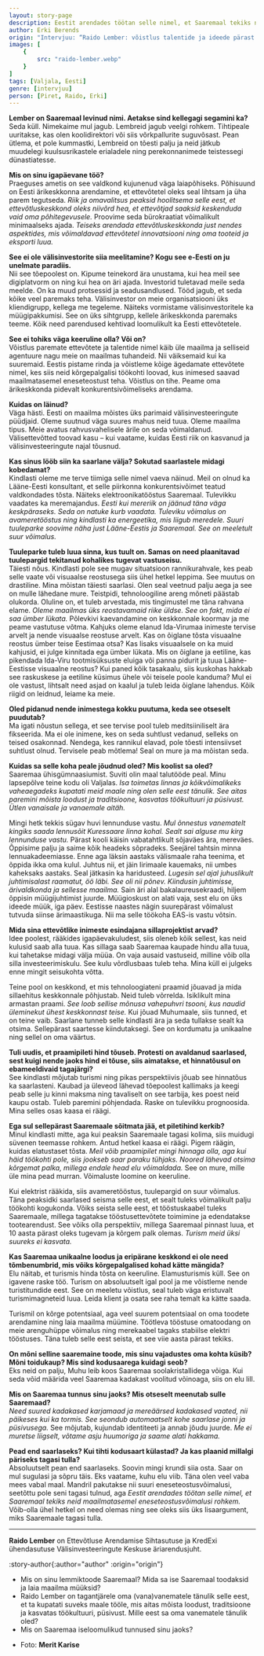 ```yaml
---
layout: story-page
description: Eestit arendades töötan selle nimel, et Saaremaal tekiks neid maailmatasemel eneseteostusvõimalusi rohkem.
author: Erki Berends
origin: "Intervjuu: “Raido Lember: võistlus talentide ja ideede pärast käib üle maailma”, Saarte Hääl, 18. veebruar 2022."
images: [
    {
        src: "raido-lember.webp"
    }
]
tags: [Valjala, Eesti]
genre: [intervjuu]
person: [Piret, Raido, Erki]
---
```


<!-- # {{ $doc.title }} -->

<!-- :icon{name="icon-park-outline:volume-notice"} Siit saad vestlust kuulata: https://kadi.ee/jarelkuulamine/ulgusaarlased-26-02-22-karol-kuntsel/ -->


**Lember on Saaremaal levinud nimi. Aetakse sind kellegagi segamini ka?** \
Seda küll. Nimekaime mul jagub. Lembreid jagub veelgi rohkem. Tihtipeale uuritakse, kas olen koolidirektori või siis võrkpallurite suguvõsast. Pean ütlema, et pole kummastki, Lembreid on tõesti palju ja neid jätkub muudelegi kuulsusrikastele erialadele ning perekonnanimede teistessegi dünastiatesse.

**Mis on sinu igapäevane töö?** \
Praeguses ametis on see valdkond kujunenud väga laiapõhiseks. Põhisuund on Eesti ärikeskkonna arendamine, et ettevõtetel oleks seal lihtsam ja üha parem tegutseda. *Riik ja omavalitsus peaksid hoolitsema selle eest, et ettevõtluskeskkond oleks niivõrd hea, et ettevõtjad saaksid keskenduda vaid oma põhitegevusele.* Proovime seda bürokraatiat võimalikult minimaalseks ajada. *Teiseks arendada ettevõtluskeskkonda just nendes aspektides, mis võimaldavad ettevõtetel innovatsiooni ning oma tooteid ja eksporti luua.*

**See ei ole välisinvestorite siia meelitamine? Kogu see e-Eesti on ju unelmate paradiis.** \
Nii see tõepoolest on. Kipume teinekord ära unustama, kui hea meil see digiplatvorm on ning kui hea on äri ajada. Investorid tuletavad meile seda meelde. On ka muud protsessid ja seadusandlused. Tööd jagub, et seda kõike veel paremaks teha. Välisinvestor on meie organisatsiooni üks kliendigrupp, kellega me tegeleme. Näiteks vormistame välisinvestoritele ka müügipakkumisi. See on üks sihtgrupp, kellele ärikeskkonda paremaks teeme. Kõik need parendused kehtivad loomulikult ka Eesti ettevõtetele.

**See ei tohiks väga keeruline olla? Või on?** \
Võistlus paremate ettevõtete ja talentide nimel käib üle maailma ja selliseid agentuure nagu meie on maailmas tuhandeid. Nii väiksemaid kui ka suuremaid. Eestis pistame rinda ja võistleme kõige ägedamate ettevõtete nimel, kes siis neid kõrgepalgalisi töökohti loovad, kus inimesed saavad maailmatasemel eneseteostust teha. Võistlus on tihe. Peame oma ärikeskkonda pidevalt konkurentsivõimeliseks arendama.

**Kuidas on läinud?** \
Väga hästi. Eesti on maailma mõistes üks parimaid välisinvesteeringute püüdjaid. Oleme suutnud väga suures mahus neid tuua. Oleme maailma tipus. Meie avatus rahvusvahelisele ärile on seda võimaldanud. Välisettevõtted toovad kasu – kui vaatame, kuidas Eesti riik on kasvanud ja välisinvesteeringute najal tõusnud.

**Kas sinus lööb siin ka saarlane välja? Sokutad saarlastele midagi kobedamat?** \
Kindlasti oleme me terve tiimiga selle nimel vaeva näinud. Meil on olnud ka Lääne-Eesti konsultant, et selle piirkonna konkurentsivõimet teatud valdkondades tõsta. Näiteks elektroonikatööstus Saaremaal. Tulevikku vaadates ka meremajandus. *Eesti kui mereriik on jäänud täna väga keskpäraseks. Seda on natuke kurb vaadata. Tuleviku võimalus on avameretööstus ning kindlasti ka energeetika, mis liigub meredele. Suuri tuuleparke soovime näha just Lääne-Eestis ja Saaremaal. See on meeletult suur võimalus.*

**Tuuleparke tuleb luua sinna, kus tuult on. Samas on need plaanitavad tuulepargid tekitanud kohalikes tugevat vastuseisu.** \
Täiesti nõus. Kindlasti pole see mugav situatsioon rannikurahvale, kes peab selle vaate või visuaalse reostusega siis ühel hetkel leppima. See muutus on drastiline. Mina mõistan täiesti saarlasi. Olen seal veetnud palju aega ja see on mulle lähedane mure. Teistpidi, tehnoloogiline areng mõneti päästab olukorda. Oluline on, et tuleb arvestada, mis tingimustel me täna rahvana elame. *Oleme maailmas üks reostavamaid riike üldse. See on fakt, mida ei saa ümber lükata.* Põlevkivi kaevandamine on keskkonnale koormav ja me peame vastutuse võtma. Kahjuks oleme elanud Ida-Virumaa inimeste tervise arvelt ja nende visuaalse reostuse arvelt. Kas on õiglane tõsta visuaalne reostus ümber teise Eestimaa otsa? Kas lisaks visuaalsele on ka muid kahjusid, ei julge kinnitada ega ümber lükata. Mis on õiglane ja eetiline, kas pikendada Ida-Viru tootmisüksuste eluiga või panna pidurit ja tuua Lääne-Eestisse visuaalne reostus? Kui paned kõik tasakaalu, siis kuskohas hakkab see raskuskese ja eetiline küsimus ühele või teisele poole kanduma? Mul ei ole vastust, lihtsalt need asjad on kaalul ja tuleb leida õiglane lahendus. Kõik riigid on leidnud, leiame ka meie.

**Oled pidanud nende inimestega kokku puutuma, keda see otseselt puudutab?** \
Ma igati nõustun sellega, et see tervise pool tuleb meditsiiniliselt ära fikseerida. Ma ei ole inimene, kes on seda suhtlust vedanud, selleks on teised osakonnad. Nendega, kes rannikul elavad, pole tõesti intensiivset suhtlust olnud. Tervisele peab mõtlema! Seal on mure ja ma mõistan seda.

**Kuidas sa selle koha peale jõudnud oled? Mis koolist sa oled?** \
Saaremaa ühisgümnaasiumist. Suviti olin maal talutööde peal. Minu lapsepõlve teine kodu oli Valjalas. *Isa toimetas linnas ja kõikvõimalikeks vaheaegadeks kupatati meid maale ning olen selle eest tänulik. See aitas paremini mõista loodust ja traditsioone, kasvatas töökultuuri ja püsivust. Ütlen vanaisale ja vanaemale aitäh.*

Mingi hetk tekkis sügav huvi lennunduse vastu. *Mul õnnestus vanematelt kingiks saada lennusõit Kuressaare linna kohal. Sealt sai alguse mu kirg lennunduse vastu.* Pärast kooli käisin vabatahtlikult sõjaväes ära, mereväes. Õppisime palju ja saime kõik headeks sõpradeks. Seejärel tahtsin minna lennuakadeemiasse. Enne aga läksin aastaks välismaale raha teenima, et õppida ikka oma kulul. Juhtus nii, et jäin Iirimaale kauemaks, nii umbes kaheksaks aastaks. Seal jätkasin ka haridusteed. *Lugesin sel ajal juhuslikult juhtimisalast raamatut, öö läbi. See oli nii põnev. Kiindusin juhtimisse, ärivaldkonda ja sellesse maailma.* Sain äri alal bakalaureusekraadi, hiljem õppisin müügijuhtimist juurde. Müügioskust on alati vaja, sest elu on üks ideede müük, iga päev. Eestisse naastes nägin suurepärast võimalust tutvuda siinse ärimaastikuga. Nii ma selle töökoha EAS-is vastu võtsin.

**Mida sina ettevõtlike inimeste esindajana sillaprojektist arvad?** \
Idee poolest, rääkides igapäevakuludest, siis oleneb kõik sellest, kas neid kulusid saab alla tuua. Kas sillaga saab Saaremaa kaupade hindu alla tuua, kui tahetakse midagi välja müüa. On vaja ausaid vastuseid, milline võib olla silla investeerimiskulu. See kulu võrdlusbaas tuleb teha. Mina küll ei julgeks enne mingit seisukohta võtta.

Teine pool on keskkond, et mis tehnoloogiateni praamid jõuavad ja mida sillaehitus keskkonnale põhjustab. Neid tuleb võrrelda. Isiklikult mina armastan praami. *See loob sellise mõnusa vahepuhvri tsooni, kus naudid üleminekut ühest keskkonnast teise.* Kui jõuad Muhumaale, siis tunned, et on teine vaib. Saarlane tunneb selle kindlasti ära ja seda tullakse sealt ka otsima. Sellepärast saartesse kiindutaksegi. See on kordumatu ja unikaalne ning sellel on oma väärtus.

**Tuli uudis, et praamipileti hind tõuseb. Protesti on avaldanud saarlased, sest kuigi nende jaoks hind ei tõuse, siis aimatakse, et hinnatõusul on ebameeldivaid tagajärgi?** \
See kindlasti mõjutab turismi ning pikas perspektiivis jõuab see hinnatõus ka saarlasteni. Kaubad ja üleveod lähevad tõepoolest kallimaks ja keegi peab selle ju kinni maksma ning tavaliselt on see tarbija, kes poest neid kaupu ostab. Tuleb paremini põhjendada. Raske on tulevikku prognoosida. Mina selles osas kaasa ei räägi.

**Ega sul sellepärast Saaremaale sõitmata jää, et piletihind kerkib?** \
Minul kindlasti mitte, aga kui peaksin Saaremaale tagasi kolima, siis muidugi süvenen teemasse rohkem. Antud hetkel kaasa ei räägi. Pigem räägin, kuidas elatustaset tõsta. *Meil võib praamipilet mingi hinnaga olla, aga kui häid töökohti pole, siis jookseb saar paraku tühjaks. Noored lähevad otsima kõrgemat palka, millega endale head elu võimaldada.* See on mure, mille üle mina pead murran. Võimaluste loomine on keeruline.

Kui elektrist rääkida, siis avameretööstus, tuulepargid on suur võimalus. Täna peaksidki saarlased seisma selle eest, et sealt tuleks võimalikult palju töökohti kogukonda. Võiks seista selle eest, et tööstuskaabel tuleks Saaremaale, millega tagatakse tööstusettevõtete toimimine ja edendatakse tootearendust. See võiks olla perspektiiv, millega Saaremaal pinnast luua, et 10 aasta pärast oleks tugevam ja kõrgem palk olemas. *Turism meid üksi suureks ei kasvata.*

**Kas Saaremaa unikaalne loodus ja eripärane keskkond ei ole need tõmbenumbrid, mis võiks kõrgepalgalised kohad kätte mängida?** \
Elu näitab, et turismis hinda tõsta on keeruline. Elamusturismis küll. See on igavene raske töö. Turism on absoluutselt igal pool ja me võistleme nende turistitundide eest. See on meeletu võistlus, seal tuleb väga eristuvalt turismimagneteid luua. Leida klient ja osata see raha temalt ka kätte saada.

Turismil on kõrge potentsiaal, aga veel suurem potentsiaal on oma toodete arendamine ning laia maailma müümine. Töötleva tööstuse omatoodang on meie arenguhüppe võimalus ning merekaabel tagaks stabiilse elektri tööstuses. Täna tuleb selle eest seista, et see viie aasta pärast tekiks.

**On mõni selline saaremaine toode, mis sinu vajadustes oma kohta küsib? Mõni toidukaup? Mis sind kodusaarega kuidagi seob?** \
Eks neid on palju, Muhu leib koos Saaremaa soolakristallidega võiga. Kui seda võid määrida veel Saaremaa kadakast voolitud võinoaga, siis on elu lill.

**Mis on Saaremaa tunnus sinu jaoks? Mis otseselt meenutab sulle Saaremaad?** \
*Need suured kadakased karjamaad ja mereäärsed kadakased vaated, nii päikeses kui ka tormis. See seondub automaatselt kohe saarlase jonni ja püsivusega.* See mõjutab, kujundab identiteeti ja annab jõudu juurde. *Me ei muretse liigselt, võtame asju huumoriga ja saame alati hakkama.*

**Pead end saarlaseks? Kui tihti kodusaart külastad? Ja kas plaanid millalgi päriseks tagasi tulla?** \
Absoluutselt pean end saarlaseks. Soovin mingi krundi siia osta. Saar on mul sugulasi ja sõpru täis. Eks vaatame, kuhu elu viib. Täna olen veel vaba mees vabal maal. Mandril pakutakse nii suuri eneseteostusvõimalusi, seetõttu pole seni tagasi tulnud, aga *Eestit arendades töötan selle nimel, et Saaremaal tekiks neid maailmatasemel eneseteostusvõimalusi rohkem.* Võib-olla ühel hetkel on need olemas ning see oleks siis üks lisaargument, miks Saaremaale tagasi tulla.

<hr />

**Raido Lember** on Ettevõtluse Arendamise Sihtasutuse ja KredExi ühendasutuse Välisinvesteeringute Keskuse äriarendusjuht.



:story-author{:author="author" :origin="origin"}

<details-wrapper summary="Mis mõtted tekkisid?">

- Mis on sinu lemmiktoode Saaremaal? Mida sa ise Saaremaal toodaksid ja laia maailma müüksid?
- Raido Lember on tagantjärele oma (vana)vanematele tänulik selle eest, et ta kupatati suveks maale tööle, mis aitas mõista loodust, traditsioone ja kasvatas töökultuuri, püsivust. Mille eest sa oma vanematele tänulik oled?
- Mis on Saaremaa iseloomulikud tunnused sinu jaoks?

</details-wrapper>


<details-wrapper summary="Allikad" class="text-sm" icon="icon-park-outline:document-folder">

- Foto: **Merit Karise**

</details-wrapper>